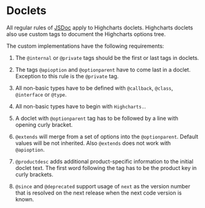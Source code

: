 Doclets
=======

All regular rules of [JSDoc](https://jsdoc.app) apply to Highcharts doclets.
Highcharts doclets also use custom tags to document the Highcharts options tree.

The custom implementations have the following requirements:

1. The `@internal` or `@private` tags should be the first or last tags in
   doclets.

2. The tags `@apioption` and `@optionparent` have to come last in a doclet.
   Exception to this rule is the `@private` tag.

3. All non-basic types have to be defined with `@callback`, `@class`,
   `@interface` or `@type`.

4. All non-basic types have to begin with `Highcharts.`.

5. A doclet with `@optionparent` tag has to be followed by a line with opening
   curly bracket.

6. `@extends` will merge from a set of options into the `@optionparent`. Default
   values will be not inherited. Also `@extends` does not work with
   `@apioption`.

7. `@productdesc` adds additional product-specific information to the initial
   doclet text. The first word following the tag has to be the product key in
   curly brackets.

8. `@since` and `@deprecated` support usage of `next` as the version number
   that is resolved on the next release when the next code version is known.
